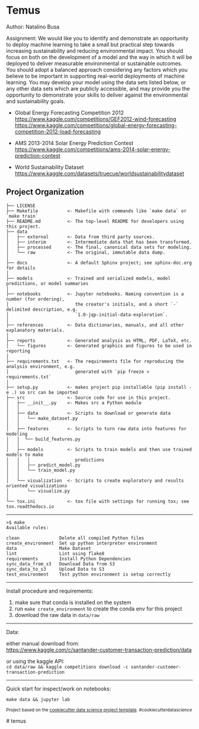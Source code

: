 Temus
==============================

Author: Natalino Busa

Assignment:
We would like you to identify and demonstrate an opportunity to deploy machine learning to take
a small but practical step towards increasing sustainability and reducing environmental impact.
You should focus on both on the development of a model and the way in which it will be deployed to deliver
measurable environmental or sustainable outcomes. You should adopt a balanced approach considering any factors
which you believe to be important in supporting real-world deployments of machine learning.
You may develop your model using the data sets listed below, or any other data sets which are publicly accessible,
and may provide you the opportunity to demonstrate your skills to deliver against the environmental and sustainability
goals.

- Global Energy Forecasting Competition 2012  
https://www.kaggle.com/competitions/GEF2012-wind-forecasting
https://www.kaggle.com/competitions/global-energy-forecasting-competition-2012-load-forecasting
  

- AMS 2013-2014 Solar Energy Prediction Contest  
https://www.kaggle.com/competitions/ams-2014-solar-energy-prediction-contest
  

- World Sustainability Dataset  
https://www.kaggle.com/datasets/truecue/worldsustainabilitydataset
  

Project Organization
------------

    ├── LICENSE
    ├── Makefile           <- Makefile with commands like `make data` or `make train`
    ├── README.md          <- The top-level README for developers using this project.
    ├── data
    │   ├── external       <- Data from third party sources.
    │   ├── interim        <- Intermediate data that has been transformed.
    │   ├── processed      <- The final, canonical data sets for modeling.
    │   └── raw            <- The original, immutable data dump.
    │
    ├── docs               <- A default Sphinx project; see sphinx-doc.org for details
    │
    ├── models             <- Trained and serialized models, model predictions, or model summaries
    │
    ├── notebooks          <- Jupyter notebooks. Naming convention is a number (for ordering),
    │                         the creator's initials, and a short `-` delimited description, e.g.
    │                         `1.0-jqp-initial-data-exploration`.
    │
    ├── references         <- Data dictionaries, manuals, and all other explanatory materials.
    │
    ├── reports            <- Generated analysis as HTML, PDF, LaTeX, etc.
    │   └── figures        <- Generated graphics and figures to be used in reporting
    │
    ├── requirements.txt   <- The requirements file for reproducing the analysis environment, e.g.
    │                         generated with `pip freeze > requirements.txt`
    │
    ├── setup.py           <- makes project pip installable (pip install -e .) so src can be imported
    ├── src                <- Source code for use in this project.
    │   ├── __init__.py    <- Makes src a Python module
    │   │
    │   ├── data           <- Scripts to download or generate data
    │   │   └── make_dataset.py
    │   │
    │   ├── features       <- Scripts to turn raw data into features for modeling
    │   │  └── build_features.py
    │   │
    │   ├── models         <- Scripts to train models and then use trained models to make
    │   │   │                 predictions
    │   │   ├── predict_model.py
    │   │   └── train_model.py
    │   │
    │   └── visualization  <- Scripts to create exploratory and results oriented visualizations
    │       └── visualize.py
    │
    └── tox.ini            <- tox file with settings for running tox; see tox.readthedocs.io


--------

```
>$ make
Available rules:

clean               Delete all compiled Python files 
create_environment  Set up python interpreter environment 
data                Make Dataset 
lint                Lint using flake8 
requirements        Install Python Dependencies 
sync_data_from_s3   Download Data from S3 
sync_data_to_s3     Upload Data to S3 
test_environment    Test python environment is setup correctly 
```

--------
Install procedure and requirements:

 1. make sure that conda is installed on the system
 2. run `make create_environment` to create the conda env for this project 
 3. download the raw data in `data/raw`
    
--------
Data:

either manual download from:  
https://www.kaggle.com/c/santander-customer-transaction-prediction/data

or using the kaggle API:   
`cd data/raw && kaggle competitions download -c santander-customer-transaction-prediction`

--------
Quick start for inspect/work on notebooks:
```
make data && jupyter lab
```

<p><small>Project based on the <a target="_blank" href="https://drivendata.github.io/cookiecutter-data-science/">cookiecutter data science project template</a>. #cookiecutterdatascience</small></p>
# temus
